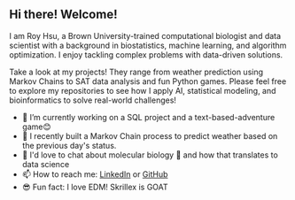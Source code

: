 ## Hi there! Welcome!

I am Roy Hsu, a Brown University-trained computational biologist and data scientist with a background in biostatistics, machine learning, and algorithm optimization. I enjoy tackling complex problems with data-driven solutions. 

Take a look at my projects! They range from weather prediction using Markov Chains to SAT data analysis and fun Python games. Please feel free to explore my repositories to see how I apply AI, statistical modeling, and bioinformatics to solve real-world challenges!  

- 🔭 I’m currently working on a SQL project and a text-based-adventure game😊
- 🌱 I recently built a Markov Chain process to predict weather based on the previous day's status.
- 💬 I'd love to chat about molecular biology 🔬 and how that translates to data science
- 📫 How to reach me: [LinkedIn](https://www.linkedin.com/in/roy-hsu-brown/) or [GitHub](https://www.github.com/hsur05)  
- 😎 Fun fact: I love EDM! Skrillex is GOAT 

<!--
**hsur05/hsur05** is a ✨ _special_ ✨ repository because its `README.md` (this file) appears on your GitHub profile.

Here are some ideas to get you started:

- 🔭 I’m currently working on ...
- 🌱 I’m currently learning ...
- 👯 I’m looking to collaborate on ...
- 🤔 I’m looking for help with ...
- 💬 Ask me about ...
- 📫 How to reach me: ...
- 😄 Pronouns: ...
- ⚡ Fun fact: ...
-->
